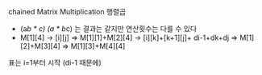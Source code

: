 chained Matrix Multiplication
    행렬곱
* (a*b * c) (a * b*c) 는 결과는 같지만 연산횟수는 다를 수 있다
* M[1][4] -> [i][j]
=> M[1][1]+M[2][4] -> [i][k]+[k+1][j]+ di-1+dk+dj
=> M[1][2]+M[3][4]
=> M[1][3]+M[4][4]

표는 i=1부터 시작 (di-1 때문에)

